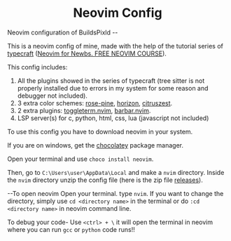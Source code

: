 <div align="center">
<h1>Neovim Config </h1>
</div>

Neovim configuration of BuildsPixld --

This is a neovim config of mine, made with the help of the tutorial series of [typecraft](https://www.youtube.com/@typecraft_dev) ([Neovim for Newbs. FREE NEOVIM COURSE](https://www.youtube.com/playlist?list=PLsz00TDipIffreIaUNk64KxTIkQaGguqn)).

This config includes:
1. All the plugins showed in the series of typecraft (tree sitter is not properly installed due to errors in my system for some reason and debugger not included).
2. 3 extra color schemes: [rose-pine](https://github.com/rose-pine/neovim), [horizon](https://github.com/LunarVim/horizon.nvim), [citruszest](https://github.com/zootedb0t/citruszest.nvim).
3. 2 extra plugins: [toggleterm.nvim](https://github.com/akinsho/toggleterm.nvim), [barbar.nvim](https://github.com/romgrk/barbar.nvim).
4. LSP server(s) for c, python, html, css, lua (javascript not included)

To use this config you have to download neovim in your system.

If you are on windows, get the [chocolatey](https://chocolatey.org/) package manager.

Open your terminal and use `choco install neovim`.

Then, go to `C:\Users\user\AppData\Local` and make a `nvim` directory.
Inside the `nvim` directory unzip the config file (here is the zip file [releases](https://github.com/BuildsPixld/Neovim-Config/releases/tag/neovim-config)).

--To open neovim
Open your terminal. type `nvim`.
If you want to change the directory, simply use `cd <directory name>` in the terminal or do `:cd <directory name>` in neovim command line.

To debug your code-
Use `<ctrl> + \` it will open the terminal in neovim where you can run `gcc` or `python` code runs!!

